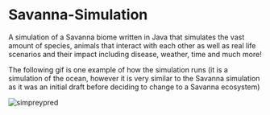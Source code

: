 # Savanna-Simulation
A simulation of a Savanna biome written in Java that simulates the vast amount of species, 
animals that interact with each other as well as real life scenarios and their impact including disease, weather, time and much more! 




The following gif is one example of how the simulation runs (it is a simulation of the ocean, however it is very similar to the Savanna simulation as it was an initial draft before deciding to change to a Savanna ecosystem)


![simpreypred](https://user-images.githubusercontent.com/78429974/121021003-d22c3100-c798-11eb-90dd-82efbd8c0ada.gif)

